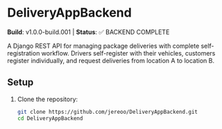 # DeliveryAppBackend

**Build**: v1.0.0-build.001 | **Status**: ✅ BACKEND COMPLETE

A Django REST API for managing package deliveries with complete self-registration workflow. Drivers self-register with their vehicles, customers register individually, and request deliveries from location A to location B.

## Setup

1. Clone the repository:
   ```bash
   git clone https://github.com/jereoo/DeliveryAppBackend.git
   cd DeliveryAppBackend